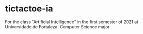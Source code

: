 # tictactoe-ia
For the class "Artificial Intelligence" in the first semester of 2021 at Universidade de Fortaleza, Computer Science major
